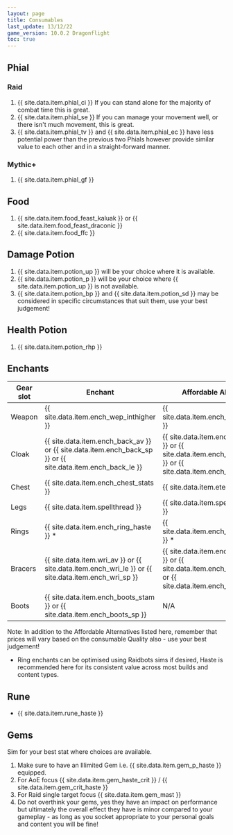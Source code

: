 ```yaml
---
layout: page
title: Consumables
last_update: 13/12/22
game_version: 10.0.2 Dragonflight
toc: true
---
```


## Phial
### Raid
1. {{ site.data.item.phial_ci }} If you can stand alone for the majority of combat time this is great.
1. {{ site.data.item.phial_se }} If you can manage your movement well, or there isn't much movement, this is great.
1. {{ site.data.item.phial_tv }} and {{ site.data.item.phial_ec }} have less potential power than the previous two Phials however provide similar value to each other and in a straight-forward manner. 

### Mythic+
1. {{ site.data.item.phial_gf }} 

## Food
1. {{ site.data.item.food_feast_kaluak }} or {{ site.data.item.food_feast_draconic }}
1. {{ site.data.item.food_ffc }}

## Damage Potion
1. {{ site.data.item.potion_up }} will be your choice where it is available.
1. {{ site.data.item.potion_p }} will be your choice where {{ site.data.item.potion_up }} is not available.
1. {{ site.data.item.potion_bp }} and {{ site.data.item.potion_sd }} may be considered in specific circumstances that suit them, use your best judgement!

## Health Potion
1. {{ site.data.item.potion_rhp }}

## Enchants

Gear slot | Enchant | Affordable Alternative
--- | --- | ---
Weapon | {{ site.data.item.ench_wep_inthigher }} | {{ site.data.item.ench_wep_intlower }}
Cloak | {{ site.data.item.ench_back_av }} or {{ site.data.item.ench_back_sp }} or {{ site.data.item.ench_back_le }} | {{ site.data.item.ench_back_av_low }} or {{ site.data.item.ench_back_sp_low }} or {{ site.data.item.ench_bank_le_low }}
Chest | {{ site.data.item.ench_chest_stats }} | {{ site.data.item.eternal_insight }}
Legs | {{ site.data.item.spellthread }} | {{ site.data.item.spellthread_lower }}
Rings | {{ site.data.item.ench_ring_haste }} * | {{ site.data.item.ench_ring_haste_low }} *
Bracers | {{ site.data.item.wri_av }} or {{ site.data.item.ench_wri_le }} or {{ site.data.item.ench_wri_sp }} | {{ site.data.item.ench_wri_av_low }} or {{ site.data.item.ench_wri_le_low }} or {{ site.data.item.ench_wri_sp_low }}
Boots | {{ site.data.item.ench_boots_stam }} or {{ site.data.item.ench_boots_sp }} | N/A 

Note: In addition to the Affordable Alternatives listed here, remember that prices will vary based on the consumable Quality also - use your best judgement!
- Ring enchants can be optimised using Raidbots sims if desired, Haste is recommended here for its consistent value across most builds and content types.

## Rune
- {{ site.data.item.rune_haste }}

## Gems
Sim for your best stat where choices are available.
1. Make sure to have an Illimited Gem i.e. {{ site.data.item.gem_p_haste }} equipped.
1. For AoE focus {{ site.data.item.gem_haste_crit }} / {{ site.data.item.gem_crit_haste }}
1. For Raid single target focus {{ site.data.item.gem_mast }}
1. Do not overthink your gems, yes they have an impact on performance but ultimately the overall effect they have is minor compared to your gameplay - as long as you socket appropriate to your personal goals and content you will be fine! 
